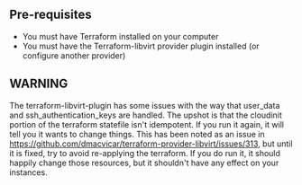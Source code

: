 ## Pre-requisites
  * You must have Terraform installed on your computer
  * You must have the Terraform-libvirt provider plugin installed (or configure
    another provider)

## WARNING
The terraform-libvirt-plugin has some issues with the way that user_data and
ssh_authentication_keys are handled. The upshot is that the cloudinit portion
of the terraform statefile isn't idempotent. If you run it again, it will tell
you it wants to change things. This has been noted as an issue in
https://github.com/dmacvicar/terraform-provider-libvirt/issues/313, but until
it is fixed, try to avoid re-applying the terraform. If you do run it, it
should happily change those resources, but it shouldn't have any effect on your
instances.


